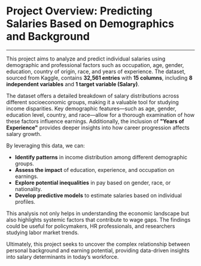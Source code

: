 # Project Overview: Predicting Salaries Based on Demographics and Background
****  

This project aims to analyze and predict individual salaries using demographic and professional factors such as occupation, age, gender, education, country of origin, race, and years of experience. The dataset, sourced from Kaggle, contains **32,561 entries** with **15 columns**, including **8 independent variables** and **1 target variable (Salary)**.  

The dataset offers a detailed breakdown of salary distributions across different socioeconomic groups, making it a valuable tool for studying income disparities. Key demographic features—such as age, gender, education level, country, and race—allow for a thorough examination of how these factors influence earnings. Additionally, the inclusion of **"Years of Experience"** provides deeper insights into how career progression affects salary growth.  

By leveraging this data, we can:  
- **Identify patterns** in income distribution among different demographic groups.  
- **Assess the impact** of education, experience, and occupation on earnings.  
- **Explore potential inequalities** in pay based on gender, race, or nationality.  
- **Develop predictive models** to estimate salaries based on individual profiles.  

This analysis not only helps in understanding the economic landscape but also highlights systemic factors that contribute to wage gaps. The findings could be useful for policymakers, HR professionals, and researchers studying labor market trends.  

Ultimately, this project seeks to uncover the complex relationship between personal background and earning potential, providing data-driven insights into salary determinants in today’s workforce.
